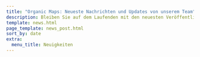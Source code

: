```yaml
---
title: "Organic Maps: Neueste Nachrichten und Updates von unserem Team"
description: Bleiben Sie auf dem Laufenden mit den neuesten Veröffentlichungen von Organic Maps, Neuigkeiten und Updates von unserem Team
template: news.html
page_template: news_post.html
sort_by: date
extra:
  menu_title: Neuigkeiten
---
```

